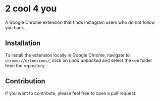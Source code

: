 # 2 cool 4 you
A Google Chrome extension that finds Instagram users who do not follow you back.

## Installation
To install the extension locally in Google Chrome, navigate to `chrome://extensions/`, click on *Load unpacked* and select the `web` folder from the repository.

## Contribution
If you want to contribute, please feel free to open a pull request.
